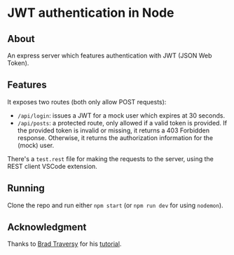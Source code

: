 # JWT authentication in Node

## About

An express server which features authentication with JWT (JSON Web Token).

## Features

It exposes two routes (both only allow POST requests):

- `/api/login`: issues a JWT for a mock user which expires at 30 seconds.
- `/api/posts`: a protected route, only allowed if a valid token is provided. If the provided token is invalid or missing, it returns a 403 Forbidden response. Otherwise, it returns the authorization information for the (mock) user.

There's a `test.rest` file for making the requests to the server, using the REST client VSCode extension.

## Running

Clone the repo and run either `npm start` (or `npm run dev` for using `nodemon`).

## Acknowledgment

Thanks to [Brad Traversy](https://github.com/bradtraversy) for his [tutorial](https://www.youtube.com/watch?v=7nafaH9SddU&list=PLillGF-RfqbZ2ybcoD2OaabW2P7Ws8CWu&index=6).
